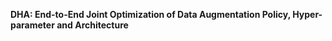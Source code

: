 **DHA: End-to-End Joint Optimization of Data Augmentation Policy, Hyper-parameter and Architecture**
